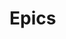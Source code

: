 <!-- .element: data-background-image="images/pixabay/photo-593333.jpg" data-state="dim-background" -->
# Epics

